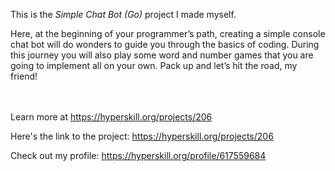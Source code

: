 This is the *Simple Chat Bot (Go)* project I made myself.


<p>Here, at the beginning of your programmer’s path, creating a simple console chat bot will do wonders to guide you through the basics of coding. During this journey you will also play some word and number games that you are going to implement all on your own. Pack up and let’s hit the road, my friend!</p><br/><br/>Learn more at <a href="https://hyperskill.org/projects/206?utm_source=ide&utm_medium=ide&utm_campaign=ide&utm_content=project-card">https://hyperskill.org/projects/206</a>

Here's the link to the project: https://hyperskill.org/projects/206

Check out my profile: https://hyperskill.org/profile/617559684